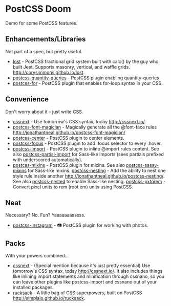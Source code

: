 # PostCSS Doom
Demo for some PostCSS features.

## Enhancements/Libraries
Not part of a spec, but pretty useful.
- [lost](https://github.com/corysimmons/lost) - PostCSS fractional grid system built with calc() by the guy who built Jeet. Supports masonry, vertical, and waffle grids. http://corysimmons.github.io/lost.
- [postcss-quantity-queries](https://github.com/pascalduez/postcss-quantity-queries) - PostCSS plugin enabling quantity-queries
- [postcss-for](https://github.com/antyakushev/postcss-for) - PostCSS plugin that enables for-loop syntax in your CSS.

## Convenience
Don't worry about it – just write CSS.
- [cssnext](https://github.com/cssnext/cssnext) - Use tomorrow's CSS syntax, today http://cssnext.io/.
- [postcss-font-magician](https://github.com/jonathantneal/postcss-font-magician) - Magically generate all the @font-face rules http://jonathantneal.github.io/postcss-font-magician/
- [postcss-center](https://github.com/jedmao/postcss-center) - PostCSS plugin to center elements.
- [postcss-focus](https://github.com/postcss/postcss-focus) - PostCSS plugin to add :focus selector to every :hover.
- [postcss-import](https://github.com/postcss/postcss-import) - PostCSS plugin to inline @import rules content. See also [postcss-partial-import](https://github.com/jonathantneal/postcss-partial-import) for Sass-like imports (sees partials prefixed with underscored automatically).
- [postcss-mixins](https://github.com/postcss/postcss-mixins) - PostCSS plugin for mixins. See also [postcss-sassy-mixins](https://github.com/andyjansson/postcss-sassy-mixins) for Sass-like mixins.
[postcss-nesting](https://github.com/jonathantneal/postcss-nesting) - Add the ability to nest one style rule inside another http://jonathantneal.github.io/postcss-nesting/. See also
[postcss-nested](https://github.com/postcss/postcss-nested) to enable Sass-like nesting.
[postcss-pxtorem](https://github.com/cuth/postcss-pxtorem) - Convert pixel units to rem (root em) units using PostCSS.

## Neat
Necessary? No. Fun? Yaaaaaaaassss.
- [postcss-instagram](https://github.com/azat-io/postcss-instagram) - :camera: PostCSS plugin for working with photos.

## Packs
With your powers combined...
- [cssnext](https://github.com/cssnext/cssnext) - (Special mention because it's just pretty essential) Use tomorrow's CSS syntax, today http://cssnext.io/. It also includes things like inlining import statements and minification through cssnano, so you can leave other plugins like postcss-import and cssnano out of your installed packages.
- [rucksack](https://github.com/simplaio/rucksack) - A little bag of CSS superpowers, built on PostCSS http://simplaio.github.io/rucksack.
